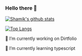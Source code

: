 ### Hello there 👋


[![Shamik's github stats](https://github-readme-stats.vercel.app/api?username=shamik05&count_private=true&show_icons=true&theme=graywhite)](https://github.com/shamik05)

[![Top Langs](https://github-readme-stats.vercel.app/api/top-langs/?username=shamik05&layout=compact)](https://github.com/anuraghazra/github-readme-stats)

🔭 I’m currently working on Dirtfolio


🌱 I’m currently learning typescript

<!--
**shamik05/shamik05** is a ✨ _special_ ✨ repository because its `README.md` (this file) appears on your GitHub profile.

Here are some ideas to get you started:

- 🔭 I’m currently working on Dirtfolio
- 🌱 I’m currently learning typescript
- 👯 I’m looking to collaborate on ...
- 🤔 I’m looking for help with ...
- 💬 Ask me about ...
- 📫 How to reach me: ...
- 😄 Pronouns: ...
- ⚡ Fun fact: ...
-->
